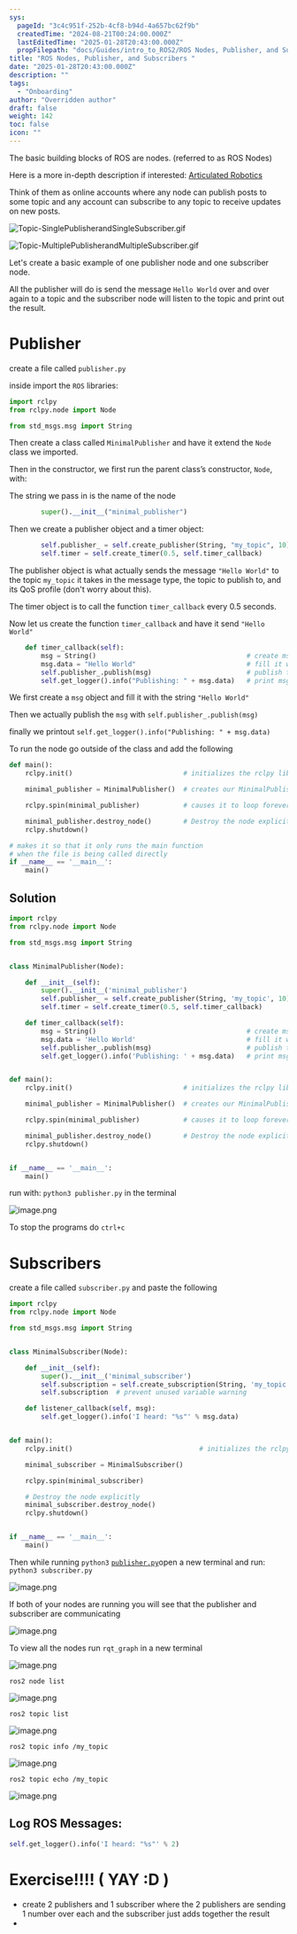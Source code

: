 ```yaml
---
sys:
  pageId: "3c4c951f-252b-4cf8-b94d-4a657bc62f9b"
  createdTime: "2024-08-21T00:24:00.000Z"
  lastEditedTime: "2025-01-28T20:43:00.000Z"
  propFilepath: "docs/Guides/intro_to_ROS2/ROS Nodes, Publisher, and Subscribers .md"
title: "ROS Nodes, Publisher, and Subscribers "
date: "2025-01-28T20:43:00.000Z"
description: ""
tags:
  - "Onboarding"
author: "Overridden author"
draft: false
weight: 142
toc: false
icon: ""
---
```


The basic building blocks of ROS are nodes. (referred to as ROS Nodes)

Here is a more in-depth description if interested: [Articulated Robotics](https://articulatedrobotics.xyz/tutorials/ready-for-ros/ros-overview#2-nodes)

Think of them as online accounts where any node can publish posts to some topic and any account can subscribe to any topic to receive updates on new posts.

![Topic-SinglePublisherandSingleSubscriber.gif](https://docs.ros.org/en/humble/_images/Topic-SinglePublisherandSingleSubscriber.gif)

![Topic-MultiplePublisherandMultipleSubscriber.gif](https://docs.ros.org/en/humble/_images/Topic-MultiplePublisherandMultipleSubscriber.gif)

Let's create a basic example of one publisher node and one subscriber node.

All the publisher will do is send the message `Hello World` over and over again to a topic and the subscriber node will listen to the topic and print out the result.

# Publisher

create a file called `publisher.py` 

inside import the `ROS` libraries:

```python
import rclpy
from rclpy.node import Node

from std_msgs.msg import String
```

Then create a class called `MinimalPublisher` and have it extend the `Node` class we imported.

Then in the constructor, we first run the parent class’s constructor, `Node`, with:

The string we pass in is the name of the node

```python
        super().__init__("minimal_publisher")
```

Then we create a publisher object and a timer object:

```python
        self.publisher_ = self.create_publisher(String, "my_topic", 10)
        self.timer = self.create_timer(0.5, self.timer_callback)
```

The publisher object is what actually sends the message `"Hello World"` to the topic `my_topic` it takes in the message type, the topic to publish to, and its QoS profile (don't worry about this).

The timer object is to call the function `timer_callback` every 0.5 seconds.

Now let us create the function `timer_callback` and have it send `"Hello World"`

```python
    def timer_callback(self):
        msg = String()                                      # create msg object
        msg.data = "Hello World"                            # fill it with data
        self.publisher_.publish(msg)                        # publish the message
        self.get_logger().info("Publishing: " + msg.data)   # print msg
```

We first create a `msg` object and fill it with the string `"Hello World"`

Then we actually publish the `msg` with `self.publisher_.publish(msg)`

finally we printout `self.get_logger().info("Publishing: " + msg.data)`

To run the node go outside of the class and add the following

```python
def main():
    rclpy.init()                            # initializes the rclpy library

    minimal_publisher = MinimalPublisher()  # creates our MinimalPublisher object

    rclpy.spin(minimal_publisher)           # causes it to loop forever

    minimal_publisher.destroy_node()        # Destroy the node explicitly
    rclpy.shutdown()

# makes it so that it only runs the main function
# when the file is being called directly
if __name__ == '__main__': 
    main()
```

## Solution

```python
import rclpy
from rclpy.node import Node

from std_msgs.msg import String


class MinimalPublisher(Node):

    def __init__(self):
        super().__init__('minimal_publisher')
        self.publisher_ = self.create_publisher(String, 'my_topic', 10)
        self.timer = self.create_timer(0.5, self.timer_callback)

    def timer_callback(self):
        msg = String()                                      # create msg object
        msg.data = 'Hello World'                            # fill it with data
        self.publisher_.publish(msg)                        # publish the message
        self.get_logger().info('Publishing: ' + msg.data)   # print msg


def main():
    rclpy.init()                            # initializes the rclpy library

    minimal_publisher = MinimalPublisher()  # creates our MinimalPublisher object

    rclpy.spin(minimal_publisher)           # causes it to loop forever

    minimal_publisher.destroy_node()        # Destroy the node explicitly
    rclpy.shutdown()


if __name__ == '__main__':
    main()
```

run with: `python3 publisher.py` in the terminal

![image.png](https://prod-files-secure.s3.us-west-2.amazonaws.com/d518164a-d88e-44d1-a4ee-3adb3bd8bce0/9214accb-ad5b-44f1-a31c-b3167c59138b/image.png?X-Amz-Algorithm=AWS4-HMAC-SHA256&X-Amz-Content-Sha256=UNSIGNED-PAYLOAD&X-Amz-Credential=ASIAZI2LB466U53OEGLV%2F20250203%2Fus-west-2%2Fs3%2Faws4_request&X-Amz-Date=20250203T181029Z&X-Amz-Expires=3600&X-Amz-Security-Token=IQoJb3JpZ2luX2VjEAIaCXVzLXdlc3QtMiJHMEUCIQDd6TxyE%2BYYU%2Ft%2Fvu16%2FtnEFrVgm7ab6%2BPjM6DBeSJrOgIgYYp9D20MC6gOefQ53YYN3GvTjLIs8lpvDB7LlniXcasq%2FwMIGxAAGgw2Mzc0MjMxODM4MDUiDIPf1Hc2n5GYJxS1eCrcA6PY9z97ZCmAxgkAJDlT5RiH8015EQlT%2FRvUFn5vRaEiB0%2Fw%2Fv0lI%2Bnu6V2RxRB82v3fhOs7J6C6LhGWU%2Fzd%2BGr6AeNTeXrVLibuWAtDfLBmIDjundXjUTdJlUumzbl4hSg2epxtEHUJEayXnbV9z%2Bj8nAcgi5xEFGMu%2BNQKRz2RjHZC7ai1m5tT8j0opcJlu0J7bBWLxGky48MHqw1uuuXcRu7GsbB%2BhPmVls7JFqxH2znf4L9Mjlj%2F%2BMBdNrRwasKDNUj61WxJNtHaIYXJk%2Fav3tPloI5LZaUnomjxWvT%2FCXo7vi7%2FqR3NEWPihE6jyKURpkfxPTvyqGmsfh2AjzV2I74RFOTkzgPJJWQaMsMCm3HCSas0hqlCFCWFS8gO7kAK3SvW3P4XsfpNj5GqbOj7OtKJyPmyULaJ4cYiZW2xqolLsvvxbsxevCdV9l7%2BK2DVxehkg1DDX1b3N%2FxVPkJLF3%2BYLEmxRIUjXAEp7bhm%2Fr1JmX2PYFhyMN%2B%2Fjf8oapVH08PbaWZPJuJCOKWCFMeXRbeFXwyhikCoRPgg%2B02uLG8FCg4NFx%2Fp0YGMWjswDh7LK5Fy4Ucyt7wyjTXHkkC3Cmjhr%2Bbprw4Zr8duYwgbUyMsc%2BOcLPlRdZoDMNeEhL0GOqUB3o%2BM4sr6i7DQv%2FR40%2FCTLZ1z4NI7Ro%2Bg6%2FK%2F14HQBZ5OzZk1WjKUtZ2rrGvYy2sCI6pSK%2FM7krpNuinRlJH3vR7PWJxHfnPhgQuQYly%2FtYVfLYBLvTT8wPBgWoX2vmqRrMCkH1Ll%2FyPgUNQ14hr%2BEmj78dyMf00eUTlpB2lNaNlSrC%2BWeTMzKOgvRIdLaJZfHoGBzNqmUOEaB%2BT5pGjzTR%2FnQUqO&X-Amz-Signature=24562d588d63b3f38acfe2478391ea80f02bb0dbe97a0ce37d43bc00d8307c8b&X-Amz-SignedHeaders=host&x-id=GetObject)

To stop the programs do `ctrl+c`

# Subscribers

create a file called `subscriber.py` and paste the following

```python
import rclpy
from rclpy.node import Node

from std_msgs.msg import String


class MinimalSubscriber(Node):

    def __init__(self):
        super().__init__('minimal_subscriber')
        self.subscription = self.create_subscription(String, 'my_topic', self.listener_callback, 10)
        self.subscription  # prevent unused variable warning

    def listener_callback(self, msg):
        self.get_logger().info('I heard: "%s"' % msg.data)


def main():
    rclpy.init()                                # initializes the rclpy library

    minimal_subscriber = MinimalSubscriber()

    rclpy.spin(minimal_subscriber)

    # Destroy the node explicitly
    minimal_subscriber.destroy_node()
    rclpy.shutdown()


if __name__ == '__main__':
    main()
```

Then while running `python3` [`publisher.py`](http://publisher.py/)open a new terminal and run: `python3 subscriber.py` 

![image.png](https://prod-files-secure.s3.us-west-2.amazonaws.com/d518164a-d88e-44d1-a4ee-3adb3bd8bce0/611fccf2-c738-4dbd-94e9-98f209092866/image.png?X-Amz-Algorithm=AWS4-HMAC-SHA256&X-Amz-Content-Sha256=UNSIGNED-PAYLOAD&X-Amz-Credential=ASIAZI2LB466U53OEGLV%2F20250203%2Fus-west-2%2Fs3%2Faws4_request&X-Amz-Date=20250203T181029Z&X-Amz-Expires=3600&X-Amz-Security-Token=IQoJb3JpZ2luX2VjEAIaCXVzLXdlc3QtMiJHMEUCIQDd6TxyE%2BYYU%2Ft%2Fvu16%2FtnEFrVgm7ab6%2BPjM6DBeSJrOgIgYYp9D20MC6gOefQ53YYN3GvTjLIs8lpvDB7LlniXcasq%2FwMIGxAAGgw2Mzc0MjMxODM4MDUiDIPf1Hc2n5GYJxS1eCrcA6PY9z97ZCmAxgkAJDlT5RiH8015EQlT%2FRvUFn5vRaEiB0%2Fw%2Fv0lI%2Bnu6V2RxRB82v3fhOs7J6C6LhGWU%2Fzd%2BGr6AeNTeXrVLibuWAtDfLBmIDjundXjUTdJlUumzbl4hSg2epxtEHUJEayXnbV9z%2Bj8nAcgi5xEFGMu%2BNQKRz2RjHZC7ai1m5tT8j0opcJlu0J7bBWLxGky48MHqw1uuuXcRu7GsbB%2BhPmVls7JFqxH2znf4L9Mjlj%2F%2BMBdNrRwasKDNUj61WxJNtHaIYXJk%2Fav3tPloI5LZaUnomjxWvT%2FCXo7vi7%2FqR3NEWPihE6jyKURpkfxPTvyqGmsfh2AjzV2I74RFOTkzgPJJWQaMsMCm3HCSas0hqlCFCWFS8gO7kAK3SvW3P4XsfpNj5GqbOj7OtKJyPmyULaJ4cYiZW2xqolLsvvxbsxevCdV9l7%2BK2DVxehkg1DDX1b3N%2FxVPkJLF3%2BYLEmxRIUjXAEp7bhm%2Fr1JmX2PYFhyMN%2B%2Fjf8oapVH08PbaWZPJuJCOKWCFMeXRbeFXwyhikCoRPgg%2B02uLG8FCg4NFx%2Fp0YGMWjswDh7LK5Fy4Ucyt7wyjTXHkkC3Cmjhr%2Bbprw4Zr8duYwgbUyMsc%2BOcLPlRdZoDMNeEhL0GOqUB3o%2BM4sr6i7DQv%2FR40%2FCTLZ1z4NI7Ro%2Bg6%2FK%2F14HQBZ5OzZk1WjKUtZ2rrGvYy2sCI6pSK%2FM7krpNuinRlJH3vR7PWJxHfnPhgQuQYly%2FtYVfLYBLvTT8wPBgWoX2vmqRrMCkH1Ll%2FyPgUNQ14hr%2BEmj78dyMf00eUTlpB2lNaNlSrC%2BWeTMzKOgvRIdLaJZfHoGBzNqmUOEaB%2BT5pGjzTR%2FnQUqO&X-Amz-Signature=795c9d62de5d135a2953be573f3412e1a2a2caa170fc209700083e38ca5b2f70&X-Amz-SignedHeaders=host&x-id=GetObject)

If both of your nodes are running you will see that the publisher and subscriber are communicating

![image.png](https://prod-files-secure.s3.us-west-2.amazonaws.com/d518164a-d88e-44d1-a4ee-3adb3bd8bce0/eea428b5-1cf0-43bb-a30b-81cbaf6c5c78/image.png?X-Amz-Algorithm=AWS4-HMAC-SHA256&X-Amz-Content-Sha256=UNSIGNED-PAYLOAD&X-Amz-Credential=ASIAZI2LB466U53OEGLV%2F20250203%2Fus-west-2%2Fs3%2Faws4_request&X-Amz-Date=20250203T181029Z&X-Amz-Expires=3600&X-Amz-Security-Token=IQoJb3JpZ2luX2VjEAIaCXVzLXdlc3QtMiJHMEUCIQDd6TxyE%2BYYU%2Ft%2Fvu16%2FtnEFrVgm7ab6%2BPjM6DBeSJrOgIgYYp9D20MC6gOefQ53YYN3GvTjLIs8lpvDB7LlniXcasq%2FwMIGxAAGgw2Mzc0MjMxODM4MDUiDIPf1Hc2n5GYJxS1eCrcA6PY9z97ZCmAxgkAJDlT5RiH8015EQlT%2FRvUFn5vRaEiB0%2Fw%2Fv0lI%2Bnu6V2RxRB82v3fhOs7J6C6LhGWU%2Fzd%2BGr6AeNTeXrVLibuWAtDfLBmIDjundXjUTdJlUumzbl4hSg2epxtEHUJEayXnbV9z%2Bj8nAcgi5xEFGMu%2BNQKRz2RjHZC7ai1m5tT8j0opcJlu0J7bBWLxGky48MHqw1uuuXcRu7GsbB%2BhPmVls7JFqxH2znf4L9Mjlj%2F%2BMBdNrRwasKDNUj61WxJNtHaIYXJk%2Fav3tPloI5LZaUnomjxWvT%2FCXo7vi7%2FqR3NEWPihE6jyKURpkfxPTvyqGmsfh2AjzV2I74RFOTkzgPJJWQaMsMCm3HCSas0hqlCFCWFS8gO7kAK3SvW3P4XsfpNj5GqbOj7OtKJyPmyULaJ4cYiZW2xqolLsvvxbsxevCdV9l7%2BK2DVxehkg1DDX1b3N%2FxVPkJLF3%2BYLEmxRIUjXAEp7bhm%2Fr1JmX2PYFhyMN%2B%2Fjf8oapVH08PbaWZPJuJCOKWCFMeXRbeFXwyhikCoRPgg%2B02uLG8FCg4NFx%2Fp0YGMWjswDh7LK5Fy4Ucyt7wyjTXHkkC3Cmjhr%2Bbprw4Zr8duYwgbUyMsc%2BOcLPlRdZoDMNeEhL0GOqUB3o%2BM4sr6i7DQv%2FR40%2FCTLZ1z4NI7Ro%2Bg6%2FK%2F14HQBZ5OzZk1WjKUtZ2rrGvYy2sCI6pSK%2FM7krpNuinRlJH3vR7PWJxHfnPhgQuQYly%2FtYVfLYBLvTT8wPBgWoX2vmqRrMCkH1Ll%2FyPgUNQ14hr%2BEmj78dyMf00eUTlpB2lNaNlSrC%2BWeTMzKOgvRIdLaJZfHoGBzNqmUOEaB%2BT5pGjzTR%2FnQUqO&X-Amz-Signature=e4783bb226ab9e33815eba2c3680445c51aa6353070b4eead680bba6086b9b5e&X-Amz-SignedHeaders=host&x-id=GetObject)

To view all the nodes run `rqt_graph` in a new terminal

![image.png](https://prod-files-secure.s3.us-west-2.amazonaws.com/d518164a-d88e-44d1-a4ee-3adb3bd8bce0/1d98e964-4318-4d62-b5c4-8c8f78368598/image.png?X-Amz-Algorithm=AWS4-HMAC-SHA256&X-Amz-Content-Sha256=UNSIGNED-PAYLOAD&X-Amz-Credential=ASIAZI2LB466U53OEGLV%2F20250203%2Fus-west-2%2Fs3%2Faws4_request&X-Amz-Date=20250203T181029Z&X-Amz-Expires=3600&X-Amz-Security-Token=IQoJb3JpZ2luX2VjEAIaCXVzLXdlc3QtMiJHMEUCIQDd6TxyE%2BYYU%2Ft%2Fvu16%2FtnEFrVgm7ab6%2BPjM6DBeSJrOgIgYYp9D20MC6gOefQ53YYN3GvTjLIs8lpvDB7LlniXcasq%2FwMIGxAAGgw2Mzc0MjMxODM4MDUiDIPf1Hc2n5GYJxS1eCrcA6PY9z97ZCmAxgkAJDlT5RiH8015EQlT%2FRvUFn5vRaEiB0%2Fw%2Fv0lI%2Bnu6V2RxRB82v3fhOs7J6C6LhGWU%2Fzd%2BGr6AeNTeXrVLibuWAtDfLBmIDjundXjUTdJlUumzbl4hSg2epxtEHUJEayXnbV9z%2Bj8nAcgi5xEFGMu%2BNQKRz2RjHZC7ai1m5tT8j0opcJlu0J7bBWLxGky48MHqw1uuuXcRu7GsbB%2BhPmVls7JFqxH2znf4L9Mjlj%2F%2BMBdNrRwasKDNUj61WxJNtHaIYXJk%2Fav3tPloI5LZaUnomjxWvT%2FCXo7vi7%2FqR3NEWPihE6jyKURpkfxPTvyqGmsfh2AjzV2I74RFOTkzgPJJWQaMsMCm3HCSas0hqlCFCWFS8gO7kAK3SvW3P4XsfpNj5GqbOj7OtKJyPmyULaJ4cYiZW2xqolLsvvxbsxevCdV9l7%2BK2DVxehkg1DDX1b3N%2FxVPkJLF3%2BYLEmxRIUjXAEp7bhm%2Fr1JmX2PYFhyMN%2B%2Fjf8oapVH08PbaWZPJuJCOKWCFMeXRbeFXwyhikCoRPgg%2B02uLG8FCg4NFx%2Fp0YGMWjswDh7LK5Fy4Ucyt7wyjTXHkkC3Cmjhr%2Bbprw4Zr8duYwgbUyMsc%2BOcLPlRdZoDMNeEhL0GOqUB3o%2BM4sr6i7DQv%2FR40%2FCTLZ1z4NI7Ro%2Bg6%2FK%2F14HQBZ5OzZk1WjKUtZ2rrGvYy2sCI6pSK%2FM7krpNuinRlJH3vR7PWJxHfnPhgQuQYly%2FtYVfLYBLvTT8wPBgWoX2vmqRrMCkH1Ll%2FyPgUNQ14hr%2BEmj78dyMf00eUTlpB2lNaNlSrC%2BWeTMzKOgvRIdLaJZfHoGBzNqmUOEaB%2BT5pGjzTR%2FnQUqO&X-Amz-Signature=d7ab9ba8b16aac076ff2049be76cecc946b962f94c283307b21aed18b6e97ccd&X-Amz-SignedHeaders=host&x-id=GetObject)

`ros2 node list`

![image.png](https://prod-files-secure.s3.us-west-2.amazonaws.com/d518164a-d88e-44d1-a4ee-3adb3bd8bce0/680ac8cf-e6d9-4164-9ece-5b9a6fccffee/image.png?X-Amz-Algorithm=AWS4-HMAC-SHA256&X-Amz-Content-Sha256=UNSIGNED-PAYLOAD&X-Amz-Credential=ASIAZI2LB466U53OEGLV%2F20250203%2Fus-west-2%2Fs3%2Faws4_request&X-Amz-Date=20250203T181029Z&X-Amz-Expires=3600&X-Amz-Security-Token=IQoJb3JpZ2luX2VjEAIaCXVzLXdlc3QtMiJHMEUCIQDd6TxyE%2BYYU%2Ft%2Fvu16%2FtnEFrVgm7ab6%2BPjM6DBeSJrOgIgYYp9D20MC6gOefQ53YYN3GvTjLIs8lpvDB7LlniXcasq%2FwMIGxAAGgw2Mzc0MjMxODM4MDUiDIPf1Hc2n5GYJxS1eCrcA6PY9z97ZCmAxgkAJDlT5RiH8015EQlT%2FRvUFn5vRaEiB0%2Fw%2Fv0lI%2Bnu6V2RxRB82v3fhOs7J6C6LhGWU%2Fzd%2BGr6AeNTeXrVLibuWAtDfLBmIDjundXjUTdJlUumzbl4hSg2epxtEHUJEayXnbV9z%2Bj8nAcgi5xEFGMu%2BNQKRz2RjHZC7ai1m5tT8j0opcJlu0J7bBWLxGky48MHqw1uuuXcRu7GsbB%2BhPmVls7JFqxH2znf4L9Mjlj%2F%2BMBdNrRwasKDNUj61WxJNtHaIYXJk%2Fav3tPloI5LZaUnomjxWvT%2FCXo7vi7%2FqR3NEWPihE6jyKURpkfxPTvyqGmsfh2AjzV2I74RFOTkzgPJJWQaMsMCm3HCSas0hqlCFCWFS8gO7kAK3SvW3P4XsfpNj5GqbOj7OtKJyPmyULaJ4cYiZW2xqolLsvvxbsxevCdV9l7%2BK2DVxehkg1DDX1b3N%2FxVPkJLF3%2BYLEmxRIUjXAEp7bhm%2Fr1JmX2PYFhyMN%2B%2Fjf8oapVH08PbaWZPJuJCOKWCFMeXRbeFXwyhikCoRPgg%2B02uLG8FCg4NFx%2Fp0YGMWjswDh7LK5Fy4Ucyt7wyjTXHkkC3Cmjhr%2Bbprw4Zr8duYwgbUyMsc%2BOcLPlRdZoDMNeEhL0GOqUB3o%2BM4sr6i7DQv%2FR40%2FCTLZ1z4NI7Ro%2Bg6%2FK%2F14HQBZ5OzZk1WjKUtZ2rrGvYy2sCI6pSK%2FM7krpNuinRlJH3vR7PWJxHfnPhgQuQYly%2FtYVfLYBLvTT8wPBgWoX2vmqRrMCkH1Ll%2FyPgUNQ14hr%2BEmj78dyMf00eUTlpB2lNaNlSrC%2BWeTMzKOgvRIdLaJZfHoGBzNqmUOEaB%2BT5pGjzTR%2FnQUqO&X-Amz-Signature=7e047bff8057126af7a42fa1bf9ff2312227727932005dc312bc4e206ee83dbc&X-Amz-SignedHeaders=host&x-id=GetObject)

`ros2 topic list`

![image.png](https://prod-files-secure.s3.us-west-2.amazonaws.com/d518164a-d88e-44d1-a4ee-3adb3bd8bce0/eee2ebe1-27ef-4a4a-96fb-2ca54126fb29/image.png?X-Amz-Algorithm=AWS4-HMAC-SHA256&X-Amz-Content-Sha256=UNSIGNED-PAYLOAD&X-Amz-Credential=ASIAZI2LB466U53OEGLV%2F20250203%2Fus-west-2%2Fs3%2Faws4_request&X-Amz-Date=20250203T181029Z&X-Amz-Expires=3600&X-Amz-Security-Token=IQoJb3JpZ2luX2VjEAIaCXVzLXdlc3QtMiJHMEUCIQDd6TxyE%2BYYU%2Ft%2Fvu16%2FtnEFrVgm7ab6%2BPjM6DBeSJrOgIgYYp9D20MC6gOefQ53YYN3GvTjLIs8lpvDB7LlniXcasq%2FwMIGxAAGgw2Mzc0MjMxODM4MDUiDIPf1Hc2n5GYJxS1eCrcA6PY9z97ZCmAxgkAJDlT5RiH8015EQlT%2FRvUFn5vRaEiB0%2Fw%2Fv0lI%2Bnu6V2RxRB82v3fhOs7J6C6LhGWU%2Fzd%2BGr6AeNTeXrVLibuWAtDfLBmIDjundXjUTdJlUumzbl4hSg2epxtEHUJEayXnbV9z%2Bj8nAcgi5xEFGMu%2BNQKRz2RjHZC7ai1m5tT8j0opcJlu0J7bBWLxGky48MHqw1uuuXcRu7GsbB%2BhPmVls7JFqxH2znf4L9Mjlj%2F%2BMBdNrRwasKDNUj61WxJNtHaIYXJk%2Fav3tPloI5LZaUnomjxWvT%2FCXo7vi7%2FqR3NEWPihE6jyKURpkfxPTvyqGmsfh2AjzV2I74RFOTkzgPJJWQaMsMCm3HCSas0hqlCFCWFS8gO7kAK3SvW3P4XsfpNj5GqbOj7OtKJyPmyULaJ4cYiZW2xqolLsvvxbsxevCdV9l7%2BK2DVxehkg1DDX1b3N%2FxVPkJLF3%2BYLEmxRIUjXAEp7bhm%2Fr1JmX2PYFhyMN%2B%2Fjf8oapVH08PbaWZPJuJCOKWCFMeXRbeFXwyhikCoRPgg%2B02uLG8FCg4NFx%2Fp0YGMWjswDh7LK5Fy4Ucyt7wyjTXHkkC3Cmjhr%2Bbprw4Zr8duYwgbUyMsc%2BOcLPlRdZoDMNeEhL0GOqUB3o%2BM4sr6i7DQv%2FR40%2FCTLZ1z4NI7Ro%2Bg6%2FK%2F14HQBZ5OzZk1WjKUtZ2rrGvYy2sCI6pSK%2FM7krpNuinRlJH3vR7PWJxHfnPhgQuQYly%2FtYVfLYBLvTT8wPBgWoX2vmqRrMCkH1Ll%2FyPgUNQ14hr%2BEmj78dyMf00eUTlpB2lNaNlSrC%2BWeTMzKOgvRIdLaJZfHoGBzNqmUOEaB%2BT5pGjzTR%2FnQUqO&X-Amz-Signature=3eb99d1ecf26e77794755dcca6a53b2ce49d9f1015c92ee7158ccd7b39ff03c3&X-Amz-SignedHeaders=host&x-id=GetObject)

`ros2 topic info /my_topic`

![image.png](https://prod-files-secure.s3.us-west-2.amazonaws.com/d518164a-d88e-44d1-a4ee-3adb3bd8bce0/6288ef12-cb9e-406f-b9eb-65feed3a9011/image.png?X-Amz-Algorithm=AWS4-HMAC-SHA256&X-Amz-Content-Sha256=UNSIGNED-PAYLOAD&X-Amz-Credential=ASIAZI2LB466U53OEGLV%2F20250203%2Fus-west-2%2Fs3%2Faws4_request&X-Amz-Date=20250203T181029Z&X-Amz-Expires=3600&X-Amz-Security-Token=IQoJb3JpZ2luX2VjEAIaCXVzLXdlc3QtMiJHMEUCIQDd6TxyE%2BYYU%2Ft%2Fvu16%2FtnEFrVgm7ab6%2BPjM6DBeSJrOgIgYYp9D20MC6gOefQ53YYN3GvTjLIs8lpvDB7LlniXcasq%2FwMIGxAAGgw2Mzc0MjMxODM4MDUiDIPf1Hc2n5GYJxS1eCrcA6PY9z97ZCmAxgkAJDlT5RiH8015EQlT%2FRvUFn5vRaEiB0%2Fw%2Fv0lI%2Bnu6V2RxRB82v3fhOs7J6C6LhGWU%2Fzd%2BGr6AeNTeXrVLibuWAtDfLBmIDjundXjUTdJlUumzbl4hSg2epxtEHUJEayXnbV9z%2Bj8nAcgi5xEFGMu%2BNQKRz2RjHZC7ai1m5tT8j0opcJlu0J7bBWLxGky48MHqw1uuuXcRu7GsbB%2BhPmVls7JFqxH2znf4L9Mjlj%2F%2BMBdNrRwasKDNUj61WxJNtHaIYXJk%2Fav3tPloI5LZaUnomjxWvT%2FCXo7vi7%2FqR3NEWPihE6jyKURpkfxPTvyqGmsfh2AjzV2I74RFOTkzgPJJWQaMsMCm3HCSas0hqlCFCWFS8gO7kAK3SvW3P4XsfpNj5GqbOj7OtKJyPmyULaJ4cYiZW2xqolLsvvxbsxevCdV9l7%2BK2DVxehkg1DDX1b3N%2FxVPkJLF3%2BYLEmxRIUjXAEp7bhm%2Fr1JmX2PYFhyMN%2B%2Fjf8oapVH08PbaWZPJuJCOKWCFMeXRbeFXwyhikCoRPgg%2B02uLG8FCg4NFx%2Fp0YGMWjswDh7LK5Fy4Ucyt7wyjTXHkkC3Cmjhr%2Bbprw4Zr8duYwgbUyMsc%2BOcLPlRdZoDMNeEhL0GOqUB3o%2BM4sr6i7DQv%2FR40%2FCTLZ1z4NI7Ro%2Bg6%2FK%2F14HQBZ5OzZk1WjKUtZ2rrGvYy2sCI6pSK%2FM7krpNuinRlJH3vR7PWJxHfnPhgQuQYly%2FtYVfLYBLvTT8wPBgWoX2vmqRrMCkH1Ll%2FyPgUNQ14hr%2BEmj78dyMf00eUTlpB2lNaNlSrC%2BWeTMzKOgvRIdLaJZfHoGBzNqmUOEaB%2BT5pGjzTR%2FnQUqO&X-Amz-Signature=bd791e939932b286555ab439644f78d89949b10c2b8426c58d1653d9199d141d&X-Amz-SignedHeaders=host&x-id=GetObject)

`ros2 topic echo /my_topic`

![image.png](https://prod-files-secure.s3.us-west-2.amazonaws.com/d518164a-d88e-44d1-a4ee-3adb3bd8bce0/0a6fcb4d-422d-4a6c-a803-749ef4adf2c6/image.png?X-Amz-Algorithm=AWS4-HMAC-SHA256&X-Amz-Content-Sha256=UNSIGNED-PAYLOAD&X-Amz-Credential=ASIAZI2LB466U53OEGLV%2F20250203%2Fus-west-2%2Fs3%2Faws4_request&X-Amz-Date=20250203T181029Z&X-Amz-Expires=3600&X-Amz-Security-Token=IQoJb3JpZ2luX2VjEAIaCXVzLXdlc3QtMiJHMEUCIQDd6TxyE%2BYYU%2Ft%2Fvu16%2FtnEFrVgm7ab6%2BPjM6DBeSJrOgIgYYp9D20MC6gOefQ53YYN3GvTjLIs8lpvDB7LlniXcasq%2FwMIGxAAGgw2Mzc0MjMxODM4MDUiDIPf1Hc2n5GYJxS1eCrcA6PY9z97ZCmAxgkAJDlT5RiH8015EQlT%2FRvUFn5vRaEiB0%2Fw%2Fv0lI%2Bnu6V2RxRB82v3fhOs7J6C6LhGWU%2Fzd%2BGr6AeNTeXrVLibuWAtDfLBmIDjundXjUTdJlUumzbl4hSg2epxtEHUJEayXnbV9z%2Bj8nAcgi5xEFGMu%2BNQKRz2RjHZC7ai1m5tT8j0opcJlu0J7bBWLxGky48MHqw1uuuXcRu7GsbB%2BhPmVls7JFqxH2znf4L9Mjlj%2F%2BMBdNrRwasKDNUj61WxJNtHaIYXJk%2Fav3tPloI5LZaUnomjxWvT%2FCXo7vi7%2FqR3NEWPihE6jyKURpkfxPTvyqGmsfh2AjzV2I74RFOTkzgPJJWQaMsMCm3HCSas0hqlCFCWFS8gO7kAK3SvW3P4XsfpNj5GqbOj7OtKJyPmyULaJ4cYiZW2xqolLsvvxbsxevCdV9l7%2BK2DVxehkg1DDX1b3N%2FxVPkJLF3%2BYLEmxRIUjXAEp7bhm%2Fr1JmX2PYFhyMN%2B%2Fjf8oapVH08PbaWZPJuJCOKWCFMeXRbeFXwyhikCoRPgg%2B02uLG8FCg4NFx%2Fp0YGMWjswDh7LK5Fy4Ucyt7wyjTXHkkC3Cmjhr%2Bbprw4Zr8duYwgbUyMsc%2BOcLPlRdZoDMNeEhL0GOqUB3o%2BM4sr6i7DQv%2FR40%2FCTLZ1z4NI7Ro%2Bg6%2FK%2F14HQBZ5OzZk1WjKUtZ2rrGvYy2sCI6pSK%2FM7krpNuinRlJH3vR7PWJxHfnPhgQuQYly%2FtYVfLYBLvTT8wPBgWoX2vmqRrMCkH1Ll%2FyPgUNQ14hr%2BEmj78dyMf00eUTlpB2lNaNlSrC%2BWeTMzKOgvRIdLaJZfHoGBzNqmUOEaB%2BT5pGjzTR%2FnQUqO&X-Amz-Signature=0ce0a864375fc89075f0f964741cab9c8b87ea789a16c7668ce1821e3ccd6a70&X-Amz-SignedHeaders=host&x-id=GetObject)

## Log ROS Messages:

```python
self.get_logger().info('I heard: "%s"' % 2)
```

# Exercise!!!! ( YAY :D )

- create 2 publishers and 1 subscriber where the 2 publishers are sending 1 number over each and the subscriber just adds together the result
- 
